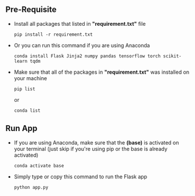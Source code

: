 ## Pre-Requisite
- Install all packages that listed in **"requirement.txt"** file
    ```
    pip install -r requirement.txt
    ```
- Or you can run this command if you are using Anaconda
    ```
    conda install Flask Jinja2 numpy pandas tensorflow torch scikit-learn tqdm
    ```
- Make sure that all of the packages in **"requirement.txt"** was installed on your machine
    ```
    pip list
    ```
  or
    ```
    conda list
    ```
## Run App
- If you are using Anaconda, make sure that the **(base)** is activated on your terminal (just skip if you're using pip or the base is already activated)
    ```
    conda activate base
    ```
- Simply type or copy this command to run the Flask app
    ```
    python app.py
    ```
